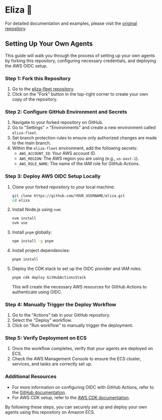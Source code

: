 # Eliza 🤖

For detailed documentation and examples, please visit the [original repository](https://github.com/ai16z/eliza).

## Setting Up Your Own Agents

This guide will walk you through the process of setting up your own agents by forking this repository, configuring necessary credentials, and deploying the AWS OIDC setup.

### Step 1: Fork this Repository

1. Go to the [eliza-fleet repository](https://github.com/lachiejames/eliza-fleet).
2. Click on the "Fork" button in the top-right corner to create your own copy of the repository.

### Step 2: Configure GitHub Environment and Secrets

1. Navigate to your forked repository on GitHub.
2. Go to "Settings" > "Environments" and create a new environment called `eliza-fleet`.
3. Set branch protection rules to ensure only authorized changes are made to the main branch.
4. Within the `eliza-fleet` environment, add the following secrets:
    - `AWS_ACCOUNT_ID`: Your AWS account ID.
    - `AWS_REGION`: The AWS region you are using (e.g., `us-east-1`).
    - `AWS_ROLE_NAME`: The name of the IAM role for GitHub Actions.

### Step 3: Deploy AWS OIDC Setup Locally

1. Clone your forked repository to your local machine:

    ```bash
    git clone https://github.com/YOUR_USERNAME/eliza.git
    cd eliza
    ```

2. Install Node.js using `nvm`:

    ```bash
    nvm install
    nvm use
    ```

3. Install `pnpm` globally:

    ```bash
    npm install -g pnpm
    ```

4. Install project dependencies:

    ```bash
    pnpm install
    ```

5. Deploy the CDK stack to set up the OIDC provider and IAM roles:

    ```bash
    pnpm cdk deploy GitHubActionsStack
    ```

    This will create the necessary AWS resources for GitHub Actions to authenticate using OIDC.

### Step 4: Manually Trigger the Deploy Workflow

1. Go to the "Actions" tab in your GitHub repository.
2. Select the "Deploy" workflow.
3. Click on "Run workflow" to manually trigger the deployment.

### Step 5: Verify Deployment on ECS

1. Once the workflow completes, verify that your agents are deployed on ECS.
2. Check the AWS Management Console to ensure the ECS cluster, services, and tasks are correctly set up.

### Additional Resources

- For more information on configuring OIDC with GitHub Actions, refer to the [GitHub documentation](https://docs.github.com/en/actions/security-for-github-actions/security-hardening-your-deployments/configuring-openid-connect-in-amazon-web-services).
- For AWS CDK setup, refer to the [AWS CDK documentation](https://docs.aws.amazon.com/cdk/v2/guide/home.html).

By following these steps, you can securely set up and deploy your own agents using this repository on Amazon ECS.
